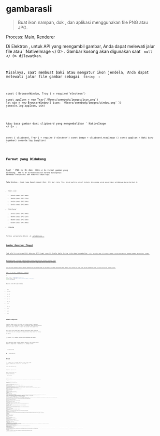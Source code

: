 # gambarasli

> Buat ikon nampan, dok , dan aplikasi menggunakan file PNG atau JPG.

Process: [Main](../glossary.md#main-process), [Renderer](../glossary.md#renderer-process)

Di Elektron , untuk API yang mengambil gambar, Anda dapat melewati jalur file atau ` NativeImage </ 0> . Gambar kosong akan digunakan saat <code> null </ 0> dilewatkan.</p>

<p>Misalnya, saat membuat baki atau mengatur ikon jendela, Anda dapat melewati jalur file gambar sebagai <code> String </ 0> :</p>

<pre><code class="javascript">const { BrowserWindow, Tray } = require('electron')

const appIcon = new Tray('/Users/somebody/images/icon.png')
let win = new BrowserWindow({ icon: '/Users/somebody/images/window.png' })
console.log(appIcon, win)
`</pre> 

Atau baca gambar dari clipboard yang mengembalikan ` NativeImage </ 0> :</p>

<pre><code class="javascript">const { clipboard, Tray } = require ('electron') const image = clipboard.readImage () const appIcon = Baki baru (gambar) console.log (appIcon)
`</pre> 

## Format yang Didukung

Saat ` PNG </ 0> dan <code> JPEG </ 0> format gambar yang didukung. <code> PNG </ 0> direkomendasikan karena dukungannya terhadap transparansi dan kompresi tanpa rugi.</p>

<p>Pada Windows , Anda juga dapat memuat ikon <code> ICO </ 0> dari jalur file. Untuk kualitas visual terbaik, disarankan untuk menyertakan setidaknya ukuran berikut di:</p>

<ul>
<li>Small icon

<ul>
<li>16x16 (skala DPI 100%)</li>
<li>20x20 (skala DPI 125%)</li>
<li>24x24 (skala DPI 150%)</li>
<li>32x32 (skala DPI 200%)</li>
</ul></li>
<li>Ikon besar

<ul>
<li>32x32 (skala DPI 100%)</li>
<li>40x40 (skala DPI 125%)</li>
<li>48x48 (skala DPI 150%)</li>
<li>64x64 (skala DPI 200%)</li>
</ul></li>
<li>256x256</li>
</ul>

<p>Periksa <em> persyaratan Ukuran </ 0> di <a href="https://msdn.microsoft.com/en-us/library/windows/desktop/dn742485(v=vs.85).aspx"> artikel ini </ 1> .</p>

<h2>Gambar Resolusi Tinggi</h2>

<p>Pada platform yang memiliki dukungan DPI tinggi seperti display Apple Retina, Anda dapat menambahkan <code> @ 2x </ 0> setelah nama file dasar gambar untuk menandainya sebagai gambar beresolusi tinggi.</p>

<p>Misalnya jika <code> icon.png </ 0> adalah gambar normal yang memiliki resolusi standar, maka
 <code> icon@2x.png </ 0> akan diperlakukan sebagai gambar beresolusi tinggi yang memiliki densitas DPI ganda .</p>

<p>Jika Anda ingin mendukung display dengan kepadatan DPI yang berbeda pada saat bersamaan, Anda dapat meletakkan gambar dengan ukuran berbeda di folder yang sama dan menggunakan nama file tanpa sufiks DPI. Sebagai contoh:</p>

<pre><code class="plaintext">gambar / ├── icon.png ├── icon@2x.png └── icon@3x.png
`</pre> 

```javascript
const { Tray } = membutuhkan ('elektron')
biarkan appIcon = Baki baru ('/Users/someone /images / icon.png')
console.log (appIcon)
```

Menyusul sufiks DPI juga didukung:

* `@1x`
* `@ 1.25x`
* `@1.33x`
* `@1.4x`
* `@1.5x`
* `@1.8x`
* `@2x`
* `@2.5x`
* `@3x`
* `@4x`
* `@5x`

## Gambar Template

Template images consist of black and an alpha channel. Template images are not intended to be used as standalone images and are usually mixed with other content to create the desired final appearance.

Kasus yang paling umum adalah dengan menggunakan gambar template untuk ikon menu bar sehingga bisa menyesuaikan dengan menu bar terang dan gelap.

** Catatan: </ 0> Gambar template hanya didukung pada macOS .</p> 

Untuk menandai gambar sebagai gambar template, nama filenya harus diakhiri dengan kata ` Template </ 0> . Sebagai contoh:</p>

<ul>
<li><code>xxxTemplate.png`</li> 

* `xxxTemplate@2x.png`</ul> 

## Metode

Itu ` gambar asli </ 0> modul memiliki metode berikut, yang semuanya mengembalikan instance dari <code> NativeImage </ 0> kelas:</p>

<h3><code>gambar asli.membuat kosong()`</h3> 

Mengembalikan ` gambar asli </ 0></p>

<p>Membuat instance <code>NativeImage` kosong.

### `nativeImage.createFromPath(jalur)`

* ` path </ 0>  String</li>
</ul>

<p>Mengembalikan <code> gambar asli </ 0></p>

<p>Membuat instance <code>NativeImage` baru dari sebuah file yang berada di `path`. Metode ini mengembalikan gambar kosong jika `path` tidak ada, tidak bisa dibaca, atau tidak gambar yang valid.</p> 
 ```javascript
 const nativeImage = require('elektron').nativeImage
 
 let image = nativeImage.createFromPath('/Users/somebody/images/icon.png')
 console.log(gambar)
 ```
 
 ### `nativeImage.createFromBitmap(buffer, options)`
 
 * `penyangga` [Buffer](https://nodejs.org/api/buffer.html#buffer_class_buffer)
 * `options` Object * `width` Integer * `height` Integer * `scaleFactor` Double (optional) - Defaults to 1.0.
 
 Mengembalikan ` gambar asli </ 0></p>

<p>Creates a new <code>NativeImage` instance from `buffer` that contains the raw bitmap pixel data returned by `toBitmap()`. The specific format is platform-dependent.
 
 ### `nativeImage.createFromBuffer(buffer[, pilihan])`
 
 * `penyangga` [Buffer](https://nodejs.org/api/buffer.html#buffer_class_buffer)
 * `pilihan` Objek (opsional)  * `width` Integer (opsional) - Diperlukan untuk buffer bitmap. *`tinggi` Integer (opsional) - Diperlukan untuk buffer bitmap. * `faktor skala`dua kali lipat (opsional) - Default ke 1.0.
 
 Mengembalikan ` gambar asli </ 0></p>

<p>Creates a new <code>NativeImage` instance from `buffer`. Tries to decode as PNG or JPEG first.
 
 ### `gambar asli.buatdaridataURL(dataURL)`
 
 * ` dataURL ` tali
 
 Mengembalikan ` gambar asli </ 0></p>

<p>Menciptakan yang baru <code>Gambar Asli` contoh dari `dataURL`.
 
 ### `nativeImage.createFromNamedImage(imageName[, hslShift])` *macOS*
 
 * `imageName` String
 * `hslShift` Number[] (optional)
 
 Mengembalikan ` gambar asli </ 0></p>

<p>Creates a new <code>NativeImage` instance from the NSImage that maps to the given image name. See [`System Icons`](https://developer.apple.com/design/human-interface-guidelines/macos/icons-and-images/system-icons/) for a list of possible values.
 
 The `hslShift` is applied to the image with the following rules
 
 * `hsl_shift[0]` (hue): The absolute hue value for the image - 0 and 1 map to 0 and 360 on the hue color wheel (red).
 * `hsl_shift[1]` (saturation): A saturation shift for the image, with the following key values: 0 = remove all color. 0.5 = leave unchanged. 1 = fully saturate the image.
 * `hsl_shift[2]` (lightness): A lightness shift for the image, with the following key values: 0 = remove all lightness (make all pixels black). 0.5 = leave unchanged. 1 = full lightness (make all pixels white).
 
 This means that `[-1, 0, 1]` will make the image completely white and `[-1, 1, 0]` will make the image completely black.
 
 In some cases, the `NSImageName` doesn't match its string representation; one example of this is `NSFolderImageName`, whose string representation would actually be `NSFolder`. Therefore, you'll need to determine the correct string representation for your image before passing it in. This can be done with the following:
 
 `echo -e '#import <Cocoa/Cocoa.h>\nint main() { NSLog(@"%@", SYSTEM_IMAGE_NAME); }' | clang -otest -x objective-c -framework Cocoa - && ./test`
 
 where `SYSTEM_IMAGE_NAME` should be replaced with any value from [this list](https://developer.apple.com/documentation/appkit/nsimagename?language=objc).
 
 ## Kelas: Gambar asli
 
 > Bungkus gambar seperti nampan, dermaga, dan ikon aplikasi.
 
 Process: [Main](../glossary.md#main-process), [Renderer](../glossary.md#renderer-process)
 
 ### Metode Instance
 
 Metode berikut tersedia pada contoh kelas ` Gambar asli`:
 
 #### `image.toPNG([options])`
 
 * `pilihan` Objek (opsional)  *`faktor skala` Dua kali lipat (opsional) - Default ke 1.0.
 
 Mengembalikan `Penyangga` - A [ Penyangga](https://nodejs.org/api/buffer.html#buffer_class_buffer)berisi data yang dikodekan` PNG </ 0>.</p>

<h4><code>image.toJPEG(quality)`</h4> 
 
 * `quality` Integer - Between 0 - 100.
 
 Mengembalikan`Buffer` - A [Buffer ](https://nodejs.org/api/buffer.html#buffer_class_buffer) yang berisi data dikodekan `JPEG`.
 
 #### `image.toBitmap([options])`
 
 * `pilihan` Objek (opsional)  *`faktor skala` Dua kali lipat (opsional) - Default ke 1.0.
 
 Mengembalikan `Buffer` - A [Buffer](https://nodejs.org/api/buffer.html#buffer_class_buffer) yang berisi salinan piksel bitmap mentah gambar data.
 
 #### `image.toDataURL([options])`
 
 * `pilihan` Objek (opsional)  *`faktor skala` Dua kali lipat (opsional) - Default ke 1.0.
 
 Mengembalikan ` String ` - URL data gambar.
 
 #### `image.getBitmap([options])`
 
 * `pilihan` Objek (opsional)  *`faktor skala` Dua kali lipat (opsional) - Default ke 1.0.
 
 Mengembalikan `Buffer` - A [ Buffer ](https://nodejs.org/api/buffer.html#buffer_class_buffer) yang berisi data piksel bitmap mentah gambar.
 
 Perbedaan antara `getBitmap() ` dan ` toBitmap ()` adalah, `getBitmap()` tidak salin data bitmap, jadi Anda harus segera menggunakan Buffer yang dikembalikan tick loop acara saat ini, jika tidak data bisa diubah atau dihancurkan.
 
 #### ` image.getNativeHandle () </ 0>  <em> macos </ 1></h4>

<p>Mengembalikan <code>Buffer` - A [Buffer ](https://nodejs.org/api/buffer.html#buffer_class_buffer) yang menyimpan pointer C ke pegangan asli yang mendasarinya foto. Di macOS, sebuah pointer ke instance` NSImage ` akan dikembalikan.</p> 
 
 Perhatikan bahwa pointer yang dikembalikan adalah pointer lemah ke native yang mendasarinya gambar bukan salinannya, jadi Anda *harus* memastikannya terkait `nativeImage` contoh disimpan di sekitar.
 
 #### `image.isEmpty()`
 
 Returns `Boolean` - Whether the image is empty.
 
 #### `image.getSize()`
 
 Mengembalikan [`Ukuran`](structures/size.md)
 
 #### `image.setTemplateImage(option)`
 
 * `pilihan` Boolean
 
 Menandai gambar sebagai gambar template.
 
 **[Tidak berlaku lagi](modernization/property-updates.md)**
 
 #### `image.isTemplateImage()`
 
 Mengembalikan `Boolean` - Apakah gambar itu adalah gambar template.
 
 **[Tidak berlaku lagi](modernization/property-updates.md)**
 
 #### `image.crop(rect)`
 
 * `rect` [Rectangle](structures/rectangle.md) - Area gambar yang akan dipotong.
 
 Mengembalikan `NativeImage` - Gambar yang dipotong.
 
 #### `image.resize(options)`
 
 * ` pilihan </ 0> Objek
  * <code> lebar </ 0>  Integer (opsional) - Default ke lebar gambar.
 * <code>height` Integer (optional) - Defaults to the image's height. * `quality` String (optional) - The desired quality of the resize image. Nilai yang mungkin ` bagus </ 0> , <code> lebih baik </ 0> atau <code> terbaik </ 0> . Defaultnya adalah <code> terbaik </ 0> .
   Nilai ini mengekspresikan kualitas / kecepatan tradeoff yang diinginkan. Mereka diterjemahkan
    ke dalam metode algoritma khusus yang bergantung pada kemampuan
    (CPU, GPU) dari platform yang mendasarinya. Ada kemungkinan ketiga metode
    dipetakan ke algoritma yang sama pada platform tertentu.</li>
</ul>

<p>Mengembalikan <code> gambar asli </ 0> - gambar ukurannya.</p>

<p>Jika hanya <code> tinggi </ 0> atau <code> lebar</ 0> </ 0> yang ditentukan maka rasio aspek saat ini akan dipertahankan dalam gambar ukurannya.</p>

<h4><code>image.getAspectRatio()`</h4> 
  Mengembalikan ` mengapung </ 0> - Rasio aspek gambar.</p>

<h4><code>image.addRepresentation(options)`</h4> 
  
  * `pilihan ` Objek  * `scaleFactor `Double- Faktor skala untuk menambahkan representasi gambar untuk. * `width` Integer (opsional) - Default ke 0. Diperlukan jika buffer bitmap    ditentukan sebagai `buffer`. * `height` Integer (optional) - Default ke 0. Diperlukan jika buffer bitmap    ditentukan sebagai `buffer`. * `buffer` Buffer (opsional) - Buffer yang berisi data gambar mentah. * `dataURL` String (opsional) - URL data berisi basis 64    dikodekan gambar PNG atau JPEG.
  
  Tambahkan representasi gambar untuk faktor skala tertentu. Ini bisa digunakan untuk secara eksplisit menambahkan representasi faktor skala yang berbeda ke gambar. Ini Bisa disebut pada gambar kosong.
  
  ### Contoh properti
  
  #### `nativeImage.isMacTemplateImage` *macOS*
  
  A `Boolean` property that determines whether the image is considered a [template image](https://developer.apple.com/documentation/appkit/nsimage/1520017-template).
  
  Please note that this property only has an effect on macOS.